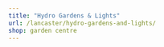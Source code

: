 ```yaml
---
title: "Hydro Gardens & Lights"
url: /lancaster/hydro-gardens-and-lights/
shop: garden centre
---
```

